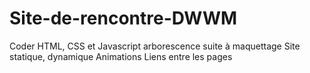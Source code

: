 # Site-de-rencontre-DWWM
Coder HTML, CSS et Javascript arborescence suite à maquettage
Site statique, dynamique
Animations
Liens entre les pages

